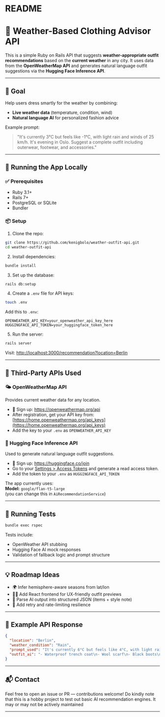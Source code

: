 # README

# 👕 Weather-Based Clothing Advisor API

This is a simple Ruby on Rails API that suggests **weather-appropriate outfit recommendations** based on the **current weather** in any city. It uses data from the **OpenWeatherMap API** and generates natural language outfit suggestions via the **Hugging Face Inference API**.

---

## 🎯 Goal

Help users dress smartly for the weather by combining:
- **Live weather data** (temperature, condition, wind)
- **Natural language AI** for personalized fashion advice

Example prompt:  
> "It's currently 3°C but feels like -1°C, with light rain and winds of 25 km/h. It's evening in Oslo. Suggest a complete outfit including outerwear, footwear, and accessories."

---

## 🚀 Running the App Locally

### ✅ Prerequisites

- Ruby 3.1+
- Rails 7+
- PostgreSQL or SQLite
- Bundler

### 📦 Setup

1. Clone the repo:

```bash
git clone https://github.com/kenigbolo/weather-outfit-api.git
cd weather-outfit-api
```

2. Install dependencies:

```bash
bundle install
```

3. Set up the database:

```bash
rails db:setup
```

4. Create a `.env` file for API keys:

```bash
touch .env
```

Add this to `.env`:

```dotenv
OPENWEATHER_API_KEY=your_openweather_api_key_here
HUGGINGFACE_API_TOKEN=your_huggingface_token_here
```

5. Run the server:

```bash
rails server
```

Visit: [http://localhost:3000/recommendation?location=Berlin](http://localhost:3000/recommendation?location=Berlin)

---

## 🔗 Third-Party APIs Used

### 🌤 OpenWeatherMap API

Provides current weather data for any location.

- 📌 Sign up: https://openweathermap.org/api
- After registration, get your API key from: [https://home.openweathermap.org/api_keys](https://home.openweathermap.org/api_keys)
- Add the key to your `.env` as `OPENWEATHER_API_KEY`

### 🧠 Hugging Face Inference API

Used to generate natural language outfit suggestions.

- 📌 Sign up: https://huggingface.co/join
- Go to your [Settings > Access Tokens](https://huggingface.co/settings/tokens) and generate a read access token.
- Add the token to your `.env` as `HUGGINGFACE_API_TOKEN`

The app currently uses:  
**Model:** `google/flan-t5-large`  
(you can change this in `AiRecommendationService`)

---

## 🧪 Running Tests

```bash
bundle exec rspec
```

Tests include:
- OpenWeather API stubbing
- Hugging Face AI mock responses
- Validation of fallback logic and prompt structure

---

## 💡 Roadmap Ideas

- 🌍 Infer hemisphere-aware seasons from lat/lon
- 🧑‍🎨 Add React frontend for UX-friendly outfit previews
- 🧥 Parse AI output into structured JSON (items + style note)
- 🧪 Add retry and rate-limiting resilience

---

## 🧵 Example API Response

```json
{
  "location": "Berlin",
  "weather_condition": "Rain",
  "prompt_used": "It's currently 6°C but feels like 4°C, with light rain and winds of 25 km/h. It's evening in Berlin. Suggest a complete outfit that includes outerwear, footwear, and accessories.",
  "outfit_ai": "- Waterproof trench coat\n- Wool scarf\n- Black boots\n\nStyle Note: A functional yet stylish choice to keep you warm and dry."
}
```

---

## 📬 Contact

Feel free to open an issue or PR — contributions welcome! Do kindly note that this is a hobby project to test out basic AI recommendation engines. It may or may not be actively maintained

---
```
